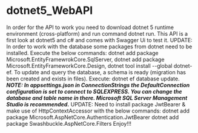 # dotnet5_WebAPI

In order for the API to work you need to download dotnet 5 runtime environment (cross-platform) and run command dotnet run.
This API is a first look at dotnet5 and c# and comes with Swagger Ui to test it. 
UPDATE: In order to work with the database some packages from dotnet need to be installed.
Execute the below commands:
dotnet add package Microsoft.EntityFramewrokCore.SqlServer,
dotnet add package Microsoft.EntityFrameworkCore.Design,
dotnet tool install --global dotnet-ef.
To update and query the database, a schema is ready (migration has been created and exists in files).
Execute: dotnet ef database update.
***NOTE: In appsettings.json in ConnectionStrings the DefaultConnection configuration is set to connect to SQLEXPRESS.
You can change the database and table name in there. Microsoft SQL Server Management Studio is recommended.***
UPDATE: Need to install package JwtBearer & make use of HttpContextAccessor with the below commands:
dotnet add package Microsoft.AspNetCore.Authentication.JwtBearer
dotnet add package Swashbuckle.AspNetCore.Filters
Enjoy!!!
